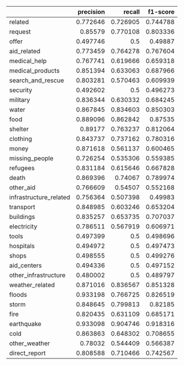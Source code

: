 |                        |   precision |   recall |   f1-score |
|:-----------------------|------------:|---------:|-----------:|
| related                |    0.772646 | 0.726905 |   0.744788 |
| request                |    0.85579  | 0.770108 |   0.803336 |
| offer                  |    0.497746 | 0.5      |   0.49887  |
| aid_related            |    0.773459 | 0.764278 |   0.767604 |
| medical_help           |    0.767741 | 0.619666 |   0.659318 |
| medical_products       |    0.851394 | 0.633063 |   0.687966 |
| search_and_rescue      |    0.803281 | 0.570463 |   0.609939 |
| security               |    0.492602 | 0.5      |   0.496273 |
| military               |    0.836344 | 0.630332 |   0.684245 |
| water                  |    0.867845 | 0.834603 |   0.850303 |
| food                   |    0.889096 | 0.862842 |   0.87535  |
| shelter                |    0.89177  | 0.763237 |   0.812064 |
| clothing               |    0.843737 | 0.737162 |   0.780316 |
| money                  |    0.871618 | 0.561137 |   0.600465 |
| missing_people         |    0.726254 | 0.535306 |   0.559385 |
| refugees               |    0.831184 | 0.615646 |   0.667828 |
| death                  |    0.869396 | 0.74067  |   0.789974 |
| other_aid              |    0.766609 | 0.54507  |   0.552168 |
| infrastructure_related |    0.756364 | 0.507398 |   0.49983  |
| transport              |    0.848985 | 0.603246 |   0.653204 |
| buildings              |    0.835257 | 0.653735 |   0.707037 |
| electricity            |    0.786511 | 0.567919 |   0.606971 |
| tools                  |    0.497399 | 0.5      |   0.498696 |
| hospitals              |    0.494972 | 0.5      |   0.497473 |
| shops                  |    0.498555 | 0.5      |   0.499276 |
| aid_centers            |    0.494336 | 0.5      |   0.497152 |
| other_infrastructure   |    0.480002 | 0.5      |   0.489797 |
| weather_related        |    0.871016 | 0.836567 |   0.851328 |
| floods                 |    0.933198 | 0.766725 |   0.826519 |
| storm                  |    0.848645 | 0.799813 |   0.82185  |
| fire                   |    0.820435 | 0.631109 |   0.685171 |
| earthquake             |    0.933098 | 0.904746 |   0.918316 |
| cold                   |    0.863863 | 0.648302 |   0.708655 |
| other_weather          |    0.78032  | 0.544409 |   0.566387 |
| direct_report          |    0.808588 | 0.710466 |   0.742567 |
